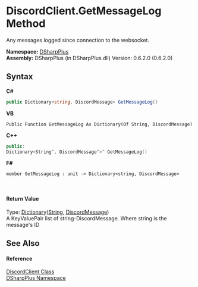 # DiscordClient.GetMessageLog Method 
 

Any messages logged since connection to the websocket.

**Namespace:**&nbsp;<a href="503971eb-de5e-a570-9922-de9500a9b1cc">DSharpPlus</a><br />**Assembly:**&nbsp;DSharpPlus (in DSharpPlus.dll) Version: 0.6.2.0 (0.6.2.0)

## Syntax

**C#**<br />
``` C#
public Dictionary<string, DiscordMessage> GetMessageLog()
```

**VB**<br />
``` VB
Public Function GetMessageLog As Dictionary(Of String, DiscordMessage)
```

**C++**<br />
``` C++
public:
Dictionary<String^, DiscordMessage^>^ GetMessageLog()
```

**F#**<br />
``` F#
member GetMessageLog : unit -> Dictionary<string, DiscordMessage> 

```

<br />

#### Return Value
Type: <a href="http://msdn2.microsoft.com/en-us/library/xfhwa508" target="_blank">Dictionary</a>(<a href="http://msdn2.microsoft.com/en-us/library/s1wwdcbf" target="_blank">String</a>, <a href="624f2cf1-a9bc-96bc-c884-33ba518d0b5d">DiscordMessage</a>)<br />A KeyValuePair list of string-DiscordMessage. Where string is the message's ID

## See Also


#### Reference
<a href="8f8cbf24-03e9-53cc-389f-2ba10a699065">DiscordClient Class</a><br /><a href="503971eb-de5e-a570-9922-de9500a9b1cc">DSharpPlus Namespace</a><br />